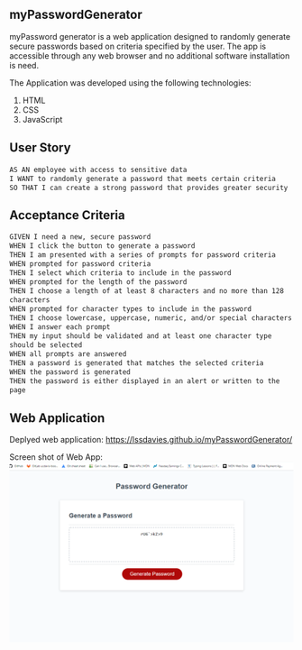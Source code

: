 ## myPasswordGenerator

myPassword generator is a web application designed to randomly generate secure passwords based on criteria specified by the user. The app is accessible through any web browser and no additional software installation is need.

The Application was developed using the following technologies:
1. HTML
2. CSS
3. JavaScript

## User Story

```
AS AN employee with access to sensitive data
I WANT to randomly generate a password that meets certain criteria
SO THAT I can create a strong password that provides greater security
```

## Acceptance Criteria

```
GIVEN I need a new, secure password
WHEN I click the button to generate a password
THEN I am presented with a series of prompts for password criteria
WHEN prompted for password criteria
THEN I select which criteria to include in the password
WHEN prompted for the length of the password
THEN I choose a length of at least 8 characters and no more than 128 characters
WHEN prompted for character types to include in the password
THEN I choose lowercase, uppercase, numeric, and/or special characters
WHEN I answer each prompt
THEN my input should be validated and at least one character type should be selected
WHEN all prompts are answered
THEN a password is generated that matches the selected criteria
WHEN the password is generated
THEN the password is either displayed in an alert or written to the page
```

## Web Application

Deplyed web application: https://lssdavies.github.io/myPasswordGenerator/

Screen shot of Web App:
![Web App](/Develop/myPassowrdGenerator.PNG)
